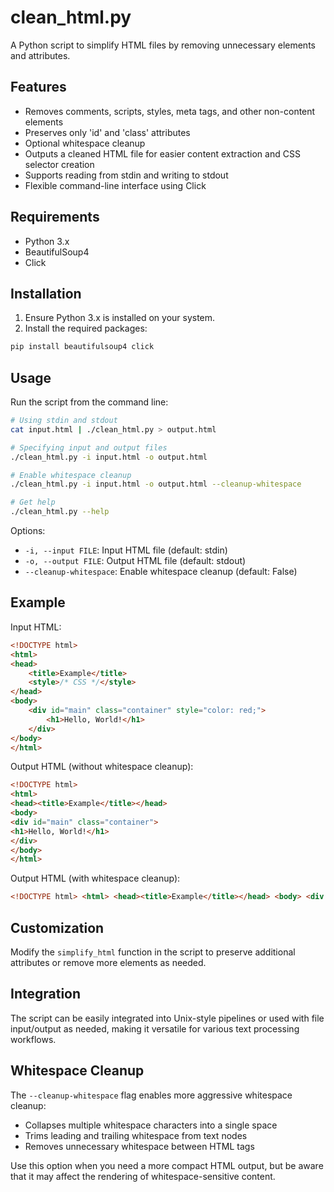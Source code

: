 # clean_html.py

A Python script to simplify HTML files by removing unnecessary elements and attributes.

## Features

- Removes comments, scripts, styles, meta tags, and other non-content elements
- Preserves only 'id' and 'class' attributes
- Optional whitespace cleanup
- Outputs a cleaned HTML file for easier content extraction and CSS selector creation
- Supports reading from stdin and writing to stdout
- Flexible command-line interface using Click

## Requirements

- Python 3.x
- BeautifulSoup4
- Click

## Installation

1. Ensure Python 3.x is installed on your system.
2. Install the required packages:

```bash
pip install beautifulsoup4 click
```

## Usage

Run the script from the command line:

```bash
# Using stdin and stdout
cat input.html | ./clean_html.py > output.html

# Specifying input and output files
./clean_html.py -i input.html -o output.html

# Enable whitespace cleanup
./clean_html.py -i input.html -o output.html --cleanup-whitespace

# Get help
./clean_html.py --help
```

Options:
- `-i, --input FILE`: Input HTML file (default: stdin)
- `-o, --output FILE`: Output HTML file (default: stdout)
- `--cleanup-whitespace`: Enable whitespace cleanup (default: False)

## Example

Input HTML:

```html
<!DOCTYPE html>
<html>
<head>
    <title>Example</title>
    <style>/* CSS */</style>
</head>
<body>
    <div id="main" class="container" style="color: red;">
        <h1>Hello, World!</h1>
    </div>
</body>
</html>
```

Output HTML (without whitespace cleanup):

```html
<!DOCTYPE html>
<html>
<head><title>Example</title></head>
<body>
<div id="main" class="container">
<h1>Hello, World!</h1>
</div>
</body>
</html>
```

Output HTML (with whitespace cleanup):

```html
<!DOCTYPE html> <html> <head><title>Example</title></head> <body> <div id="main" class="container"> <h1>Hello, World!</h1> </div> </body> </html>
```

## Customization

Modify the `simplify_html` function in the script to preserve additional attributes or remove more elements as needed.

## Integration

The script can be easily integrated into Unix-style pipelines or used with file input/output as needed, making it versatile for various text processing workflows.

## Whitespace Cleanup

The `--cleanup-whitespace` flag enables more aggressive whitespace cleanup:
- Collapses multiple whitespace characters into a single space
- Trims leading and trailing whitespace from text nodes
- Removes unnecessary whitespace between HTML tags

Use this option when you need a more compact HTML output, but be aware that it may affect the rendering of whitespace-sensitive content.